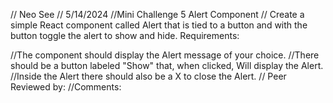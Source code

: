 // Neo  See
// 5/14/2024
//Mini Challenge 5 Alert Component
// Create a simple React component called Alert that is tied to a button and with the button toggle the alert to show and hide. Requirements:

//The component should display the Alert message of your choice.
//There should be a button labeled "Show" that, when clicked, Will display the Alert.
//Inside the Alert there should also be a X to close the Alert.
// Peer Reviewed by:
 //Comments:
